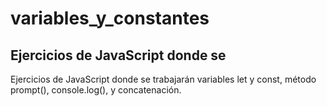 # variables_y_constantes
##  Ejercicios de JavaScript donde se
Ejercicios de JavaScript donde se trabajarán variables let y const, método prompt(), console.log(), y concatenación.
